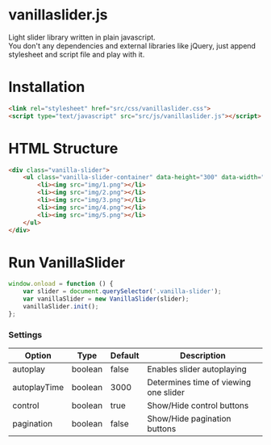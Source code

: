 # vanillaslider.js
Light slider library written in plain javascript.<br/> 
You don't any dependencies and external libraries like jQuery, just append stylesheet and script file and play with it.

# Installation
```html
<link rel="stylesheet" href="src/css/vanillaslider.css">
<script type="text/javascript" src="src/js/vanillaslider.js"></script>
```

# HTML Structure
```html
<div class="vanilla-slider">
    <ul class="vanilla-slider-container" data-height="300" data-width="700">
        <li><img src="img/1.png"></li>
        <li><img src="img/2.png"></li>
        <li><img src="img/3.png"></li>
        <li><img src="img/4.png"></li>
        <li><img src="img/5.png"></li>
    </ul>
</div>
```
# Run VanillaSlider
```javascript
window.onload = function () {
    var slider = document.querySelector('.vanilla-slider');
    var vanillaSlider = new VanillaSlider(slider);
    vanillaSlider.init();
};
```

### Settings

Option | Type | Default | Description
------ | ---- | ------- | -----------
autoplay | boolean | false | Enables slider autoplaying
autoplayTime | boolean | 3000 | Determines time of viewing one slider
control | boolean | true | Show/Hide control buttons 
pagination | boolean | false | Show/Hide pagination buttons 

